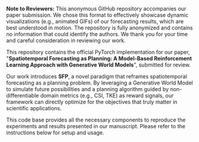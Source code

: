 **Note to Reviewers:** This anonymous GitHub repository accompanies our paper submission. We chose this format to effectively showcase dynamic visualizations (e.g., animated GIFs) of our forecasting results, which are best understood in motion. The repository is fully anonymized and contains no information that could identify the authors. We thank you for your time and careful consideration in reviewing our work.


This repository contains the official PyTorch implementation for our paper, "**Spatiotemporal Forecasting as Planning: A Model-Based Reinforcement Learning Approach with Generative World Models**", submitted for review.

Our work introduces **SFP**, a novel paradigm that reframes spatiotemporal forecasting as a planning problem. By leveraging a Generative World Model to simulate future possibilities and a planning algorithm guided by non-differentiable domain metrics (e.g., CSI, TKE) as reward signals, our framework can directly optimize for the objectives that truly matter in scientific applications.

This code base provides all the necessary components to reproduce the experiments and results presented in our manuscript. Please refer to the instructions below for setup and usage.
